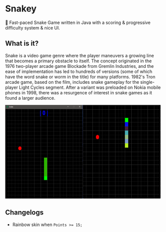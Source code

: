 # Snakey
🐍 Fast-paced Snake Game written in Java with a scoring & progressive difficulty system & nice UI.

## What is it?
Snake is a video game genre where the player maneuvers a growing line that becomes a primary obstacle to itself. The concept originated in the 1976 two-player arcade game Blockade from Gremlin Industries, and the ease of implementation has led to hundreds of versions (some of which have the word snake or worm in the title) for many platforms. 1982's Tron arcade game, based on the film, includes snake gameplay for the single-player Light Cycles segment. After a variant was preloaded on Nokia mobile phones in 1998, there was a resurgence of interest in snake games as it found a larger audience.

<p><img width="250px" height="300px" src="https://raw.githubusercontent.com/xShamir/Snakey/master/snake-game.png"><img width="250px" height="300px"src="snake-game_rainbow.png"/></p>

## Changelogs
- Rainbow skin when ```Points >= 15;```